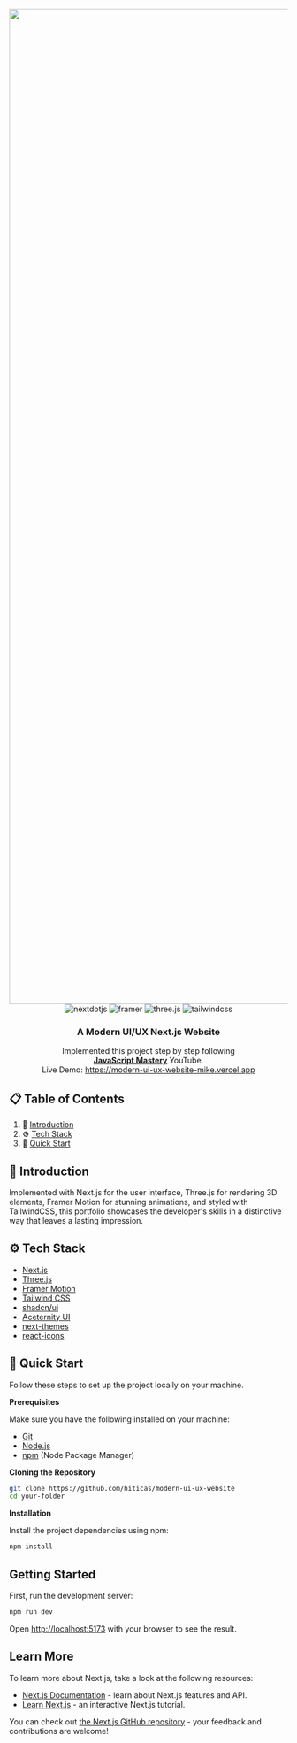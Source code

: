 <div align="center">
  <br />
    <a href="#" target="_blank">
      <img width="1800" alt="329586433-c6ca3c03-6cb7-4f67-a9b9-a73da5bfa0d8 (1)" src="https://github.com/hiticas/modern-ui-ux-website/assets/80064003/9a04cd8f-d00a-4555-928e-9c67d8c867e1">
    </a>
  <br />

  <div>
    <img src="https://img.shields.io/badge/-Next_JS-black?style=for-the-badge&logoColor=white&logo=nextdotjs&color=000000" alt="nextdotjs" />
    <img src="https://img.shields.io/badge/-Framer-black?style=for-the-badge&logoColor=white&logo=framer&color=0055FF" alt="framer" />
    <img src="https://img.shields.io/badge/-Three_JS-black?style=for-the-badge&logoColor=white&logo=threedotjs&color=000000" alt="three.js" />
    <img src="https://img.shields.io/badge/-Tailwind_CSS-black?style=for-the-badge&logoColor=white&logo=tailwindcss&color=06B6D4" alt="tailwindcss" />
  </div>

  <h3 align="center">A Modern UI/UX Next.js Website</h3>

   <div align="center">
     Implemented this project step by step following <br><a href="https://www.youtube.com/@javascriptmastery/videos" target="_blank"><b>JavaScript Mastery</b></a> YouTube.
    </div>
   <div align="center">
     Live Demo: <a href=https://modern-ui-ux-website-mike.vercel.app'>https://modern-ui-ux-website-mike.vercel.app</a>
    </div>
</div>

## 📋 <a name="table">Table of Contents</a>

1. 🤖 [Introduction](#introduction)
2. ⚙️ [Tech Stack](#tech-stack)
4. 🤸 [Quick Start](#quick-start)

## <a name="introduction">🤖 Introduction</a>

Implemented with Next.js for the user interface, Three.js for rendering 3D elements, Framer Motion for stunning animations, and styled with TailwindCSS, this portfolio showcases the developer's skills in a distinctive way that leaves a lasting impression.

## <a name="tech-stack">⚙️ Tech Stack</a>

- [Next.js](https://nextjs.org/)
- [Three.js](https://threejs.org/)
- [Framer Motion](https://www.npmjs.com/package/framer-motion)
- [Tailwind CSS](https://tailwindcss.com/)
- [shadcn/ui](https://ui.shadcn.com)
- [Aceternity UI](https://ui.aceternity.com)
- [next-themes](https://www.npmjs.com/package/next-themes)
- [react-icons](https://www.npmjs.com/package/react-icons)

## <a name="quick-start">🤸 Quick Start</a>

Follow these steps to set up the project locally on your machine.

**Prerequisites**

Make sure you have the following installed on your machine:

- [Git](https://git-scm.com/)
- [Node.js](https://nodejs.org/en)
- [npm](https://www.npmjs.com/) (Node Package Manager)

**Cloning the Repository**

```bash
git clone https://github.com/hiticas/modern-ui-ux-website
cd your-folder
```

**Installation**

Install the project dependencies using npm:

```bash
npm install
```

## Getting Started

First, run the development server:

```bash
npm run dev
```

Open [http://localhost:5173](http://localhost:5173) with your browser to see the result.

## Learn More

To learn more about Next.js, take a look at the following resources:

- [Next.js Documentation](https://nextjs.org/docs) - learn about Next.js features and API.
- [Learn Next.js](https://nextjs.org/learn) - an interactive Next.js tutorial.

You can check out [the Next.js GitHub repository](https://github.com/vercel/next.js/) - your feedback and contributions are welcome!
